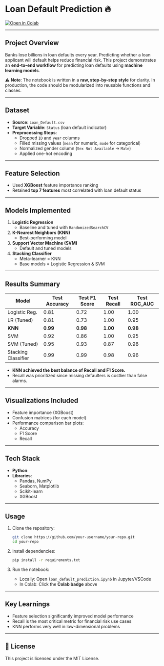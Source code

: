# Loan Default Prediction 🔥

[![Open in Colab](https://colab.research.google.com/assets/colab-badge.svg)](https://colab.research.google.com/drive/1HiD53YCkKR3pVApqxghYq6GfTOVULuSk)

---

## Project Overview
Banks lose billions in loan defaults every year. Predicting whether a loan applicant will default helps reduce financial risk. This project demonstrates an **end-to-end workflow** for predicting loan defaults using **machine learning models**.

⚠️ **Note**: The notebook is written in a **raw, step-by-step style** for clarity. In production, the code should be modularized into reusable functions and classes.

---

## Dataset
- **Source**: `Loan_Default.csv`
- **Target Variable**: `Status` (loan default indicator)
- **Preprocessing Steps**:
  - Dropped `ID` and `year` columns
  - Filled missing values (`mean` for numeric, `mode` for categorical)
  - Normalized gender column (`Sex Not Available` → `Male`)
  - Applied one-hot encoding

---

## Feature Selection
- Used **XGBoost** feature importance ranking
- Retained **top 7 features** most correlated with loan default status

---

## Models Implemented
1. **Logistic Regression**
   - Baseline and tuned with `RandomizedSearchCV`
2. **K-Nearest Neighbors (KNN)**
   - Best-performing model
3. **Support Vector Machine (SVM)**
   - Default and tuned models
4. **Stacking Classifier**
   - Meta-learner = KNN
   - Base models = Logistic Regression & SVM

---

## Results Summary
| Model              | Test Accuracy | Test F1 Score | Test Recall | Test ROC_AUC |
|--------------------|---------------|---------------|-------------|--------------|
| Logistic Reg.      | 0.81          | 0.72          | 1.00        | 1.00         |
| LR (Tuned)         | 0.81          | 0.73          | 1.00        | 0.95         |
| **KNN**            | **0.99**      | **0.98**      | **1.00**    | **0.98**     |
| SVM                | 0.92          | 0.86          | 1.00        | 0.95         |
| SVM (Tuned)        | 0.95          | 0.93          | 0.87        | 0.96         |
| Stacking Classifier| 0.99          | 0.99          | 0.98        | 0.96         |

- **KNN achieved the best balance of Recall and F1 Score.**
- Recall was prioritized since missing defaulters is costlier than false alarms.

---

## Visualizations Included
- Feature importance (XGBoost)
- Confusion matrices (for each model)
- Performance comparison bar plots:
  - Accuracy
  - F1 Score
  - Recall

---

## Tech Stack
- **Python**
- **Libraries**:
  - Pandas, NumPy
  - Seaborn, Matplotlib
  - Scikit-learn
  - XGBoost

---

## Usage
1. Clone the repository:
   ```bash
   git clone https://github.com/your-username/your-repo.git
   cd your-repo
   ```

2. Install dependencies:
   ```bash
   pip install -r requirements.txt
   ```

3. Run the notebook:
   - Locally: Open `loan_default_prediction.ipynb` in Jupyter/VSCode
   - In Colab: Click the **Colab badge** above

---

## Key Learnings
- Feature selection significantly improved model performance
- Recall is the most critical metric for financial risk use cases
- KNN performs very well in low-dimensional problems

---

## 📜 License
This project is licensed under the MIT License.

